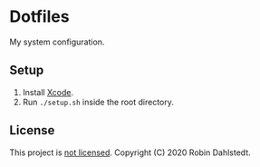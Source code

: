 # Dotfiles

My system configuration.

## Setup

1. Install [Xcode](https://apps.apple.com/app/xcode/id497799835/).
2. Run `./setup.sh` inside the root directory.

## License

This project is [not licensed](https://choosealicense.com/no-permission/). Copyright (C) 2020 Robin
Dahlstedt.
